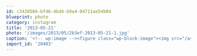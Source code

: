 ```yaml
---
id: c3420566-bf46-4bd4-b9a4-04711ae54b04
blueprint: photo
category: instagram
title: '2013-05-21'
photo: '/images/2013/05/2b3ef-2013-05-21-1.jpg'
caption: '<!-- wp:image --><figure class="wp-block-image"><img src="/assets/images/2013/05/2b3ef-2013-05-21-1.jpg" /></figure><!-- /wp:image --><!-- wp:paragraph --><p>Kitty naps</p><!-- /wp:paragraph -->'
import_id: '20403'
---
```

